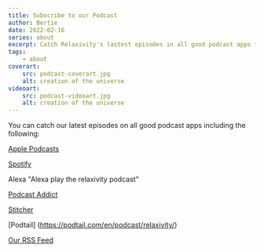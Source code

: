 ```yaml
---
title: Subscribe to our Podcast
author: Bertie
date: 2022-02-16
series: about
excerpt: Catch Relaxivity's lastest episodes in all good podcast apps for free
tags: 
    - about
coverart:
    src: podcast-coverart.jpg
    alt: creation of the universe
videoart: 
    src: podcast-videoart.jpg
    alt: creation of the universe
---
```


You can catch our latest episodes on all good podcast apps including the following:

[Apple Podcasts](https://podcasts.apple.com/gb/podcast/relaxivity/id1587506734)

[Spotify](https://open.spotify.com/show/2OZvhma9tbxNh9a6zXVT7W?si=c57d6a9651fa4775)

Alexa "Alexa play the relaxivity podcast"

[Podcast Addict](https://podcastaddict.com/podcast/3644581)

[Stitcher](https://www.stitcher.com/show/relaxivity)

[Podtail] (https://podtail.com/en/podcast/relaxivity/)

[Our RSS Feed](https://relaxivity.app/posts/podfeed.rss)

